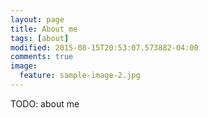 ```yaml
---
layout: page
title: About me
tags: [about]
modified: 2015-08-15T20:53:07.573882-04:00
comments: true
image:
  feature: sample-image-2.jpg
---
```


TODO: about me
